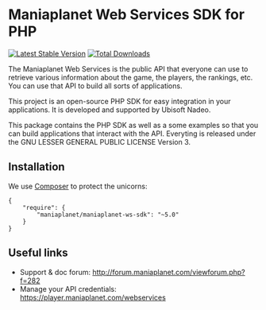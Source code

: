 Maniaplanet Web Services SDK for PHP
====================================

[![Latest Stable Version](https://poser.pugx.org/maniaplanet/maniaplanet-ws-sdk/v/stable.png)](https://packagist.org/packages/maniaplanet/maniaplanet-ws-sdk)
[![Total Downloads](https://poser.pugx.org/maniaplanet/maniaplanet-ws-sdk/downloads.png)](https://packagist.org/packages/maniaplanet/maniaplanet-ws-sdk)


The Maniaplanet Web Services is the public API that everyone can use to retrieve various information about the game, the players, the rankings, etc. You can use that API to build all sorts of applications.

This project is an open-source PHP SDK for easy integration in your applications. It is developed and supported by Ubisoft Nadeo. 

This package contains the PHP SDK as well as a some examples so that you can 
build applications that interact with the API. Everyting is released under the 
GNU LESSER GENERAL PUBLIC LICENSE Version 3.

Installation
------------

We use [Composer](https://getcomposer.org/) to protect the unicorns:

```
{
	"require": {
        "maniaplanet/maniaplanet-ws-sdk": "~5.0"
    }
}
```

Useful links
------------

* Support & doc forum: http://forum.maniaplanet.com/viewforum.php?f=282
* Manage your API credentials: https://player.maniaplanet.com/webservices
